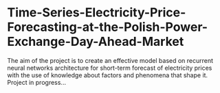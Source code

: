 # Time-Series-Electricity-Price-Forecasting-at-the-Polish-Power-Exchange-Day-Ahead-Market
The aim of the project is to create an effective model based on recurrent neural networks architecture for short-term forecast of electricity prices with the use of knowledge about factors and phenomena that shape it. Project in progress...
